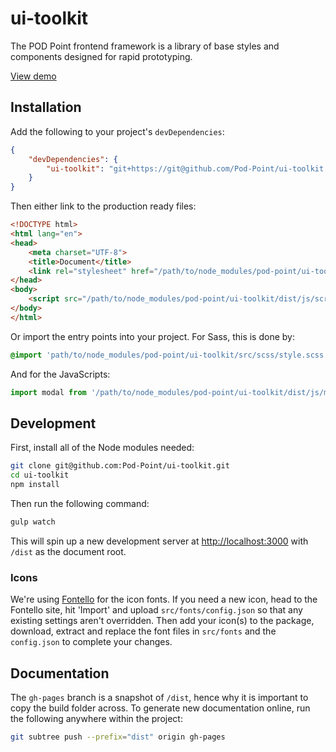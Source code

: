 # ui-toolkit

The POD Point frontend framework is a library of base styles and components designed for rapid prototyping.

[View demo](https://pod-point.github.io/ui-toolkit)

## Installation

Add the following to your project's `devDependencies`:

```json
{
    "devDependencies": {
        "ui-toolkit": "git+https://git@github.com/Pod-Point/ui-toolkit.git"
    }
}
```

Then either link to the production ready files:

```html
<!DOCTYPE html>
<html lang="en">
<head>
    <meta charset="UTF-8">
    <title>Document</title>
    <link rel="stylesheet" href="/path/to/node_modules/pod-point/ui-toolkit/dist/css/style.min.css">
</head>
<body>
    <script src="/path/to/node_modules/pod-point/ui-toolkit/dist/js/script.js"></script>
</body>
</html>
```

Or import the entry points into your project. For Sass, this is done by:

```sass
@import 'path/to/node_modules/pod-point/ui-toolkit/src/scss/style.scss';
```

And for the JavaScripts:

```js
import modal from '/path/to/node_modules/pod-point/ui-toolkit/dist/js/modal';
```

## Development

First, install all of the Node modules needed:

```bash
git clone git@github.com:Pod-Point/ui-toolkit.git
cd ui-toolkit
npm install
```

Then run the following command:

```bash
gulp watch
```

This will spin up a new development server at [http://localhost:3000](http://localhost:3000) with `/dist` as the 
document root.

### Icons

We're using [Fontello](http://fontello.com) for the icon fonts. If you need a new icon, head to the Fontello site, hit 
'Import' and upload `src/fonts/config.json` so that any existing settings aren't overridden. Then add your icon(s) to 
the package, download, extract and replace the font files in `src/fonts` and the `config.json` to complete your changes.

## Documentation

The `gh-pages` branch is a snapshot of `/dist`, hence why it is important to copy the build folder across. To generate 
new documentation online, run the following anywhere within the project:

```bash
git subtree push --prefix="dist" origin gh-pages
```
